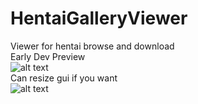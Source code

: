 # HentaiGalleryViewer
Viewer for hentai browse and download<br />
Early Dev Preview<br />
![alt text](https://puu.sh/wnjaw.png)<br />
Can resize gui if you want<br />
![alt text](https://puu.sh/wBaQR.png)<br />
